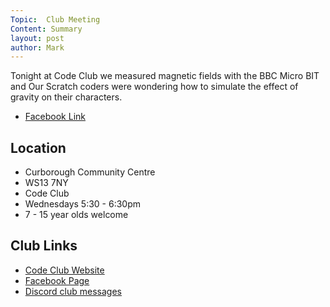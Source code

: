 ```yaml
---
Topic:  Club Meeting
Content: Summary
layout: post
author: Mark
---
```

Tonight at Code Club we measured magnetic fields with the BBC Micro BIT and Our Scratch coders were wondering how to simulate the effect of gravity on their characters.



* [Facebook Link](https://www.facebook.com/1481985248595237/posts/2113774852082937/)

## Location

* Curborough Community Centre
* WS13 7NY
* Code Club
* Wednesdays 5:30 - 6:30pm
* 7 - 15 year olds welcome

## Club Links

* [Code Club Website](https://lichfield-code-club.github.io/)
* [Facebook Page](https://www.facebook.com/LichfieldCoders)
* [Discord club messages](https://discord.gg/szz6xGK)
